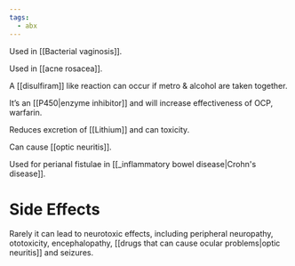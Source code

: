 ```yaml
---
tags:
  - abx
---
```

Used in [[Bacterial vaginosis]].

Used in [[acne rosacea]].

A [[disulfiram]] like reaction can occur if metro & alcohol are taken together.

It’s an [[P450|enzyme inhibitor]] and will increase effectiveness of OCP, warfarin.

Reduces excretion of [[Lithium]] and can toxicity.

Can cause [[optic neuritis]].

Used for perianal fistulae in [[_inflammatory bowel disease|Crohn's disease]]. 

# Side Effects
Rarely it can lead to neurotoxic effects, including peripheral neuropathy, ototoxicity, encephalopathy, [[drugs that can cause ocular problems|optic neuritis]] and seizures.